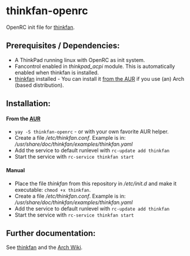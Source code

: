 # thinkfan-openrc
OpenRC init file for [thinkfan](https://github.com/vmatare/thinkfan).

## Prerequisites / Dependencies:
- A ThinkPad running linux with OpenRC as init system.
- Fancontrol enabled in *thinkpad_acpi* module. This is automatically enabled when thinkfan is installed.
- [thinkfan](https://github.com/vmatare/thinkfan) installed - You can install it [from the AUR](https://aur.archlinux.org/packages/thinkfan) if you use (an) Arch (based distribution).

## Installation:
#### From the [AUR](https://aur.archlinux.org/packages/thinkfan-openrc)
- `yay -S thinkfan-openrc` - or with your own favorite AUR helper.
- Create a file */etc/thinkfan.conf*. Example is in: */usr/share/doc/thinkfan/examples/thinkfan.yaml*
- Add the service to default runlevel with `rc-update add thinkfan`
- Start the service with `rc-service thinkfan start`
#### Manual
- Place the file *thinkfan* from this repository in */etc/init.d* and make it executable: `chmod +x thinkfan`.
- Create a file */etc/thinkfan.conf*. Example is in: */usr/share/doc/thinkfan/examples/thinkfan.yaml*
- Add the service to default runlevel with `rc-update add thinkfan`
- Start the service with `rc-service thinkfan start`

## Further documentation:
See [thinkfan](https://github.com/vmatare/thinkfan) and the [Arch Wiki](https://wiki.archlinux.org/title/Fan_speed_control#ThinkPad_laptops).
